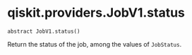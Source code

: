 # qiskit.providers.JobV1.status

`abstract JobV1.status()`

Return the status of the job, among the values of `JobStatus`.
